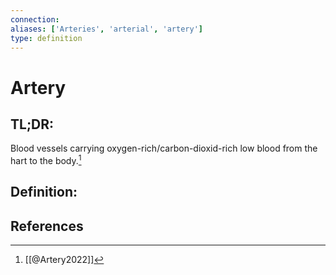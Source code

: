 ```yaml
---
connection:
aliases: ['Arteries', 'arterial', 'artery']
type: definition
---
```


# Artery

## TL;DR:
Blood vessels carrying oxygen-rich/carbon-dioxid-rich low blood from the hart to the body.[^1]

## Definition:


## References

[^1]: [[@Artery2022]]